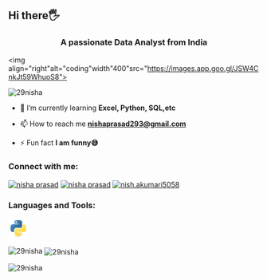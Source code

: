 ## Hi there🖐

<h3 align="center">A passionate Data Analyst from India</h3>

<img align="right"alt="coding"width"400"src="https://images.app.goo.gl/JSW4CnkJt59WhuoS8">

<p align="left"> <img src="https://komarev.com/ghpvc/?username=29nisha&label=Profile%20views&color=0e75b6&style=flat" alt="29nisha" /> </p>

- 🌱 I’m currently learning **Excel, Python, SQL,etc**

- 📫 How to reach me **nishaprasad293@gmail.com**

- ⚡ Fun fact **I am funny😅**

<h3 align="left">Connect with me:</h3>
<p align="left">
<a href="https://linkedin.com/in/nisha prasad" target="blank"><img align="center" src="https://raw.githubusercontent.com/rahuldkjain/github-profile-readme-generator/master/src/images/icons/Social/linked-in-alt.svg" alt="nisha prasad" height="30" width="40" /></a>
<a href="https://fb.com/nisha prasad" target="blank"><img align="center" src="https://raw.githubusercontent.com/rahuldkjain/github-profile-readme-generator/master/src/images/icons/Social/facebook.svg" alt="nisha prasad" height="30" width="40" /></a>
<a href="https://instagram.com/nish.akumari5058" target="blank"><img align="center" src="https://raw.githubusercontent.com/rahuldkjain/github-profile-readme-generator/master/src/images/icons/Social/instagram.svg" alt="nish.akumari5058" height="30" width="40" /></a>
</p>

<h3 align="left">Languages and Tools:</h3>
<p align="left"> <a href="https://www.python.org" target="_blank" rel="noreferrer"> <img src="https://raw.githubusercontent.com/devicons/devicon/master/icons/python/python-original.svg" alt="python" width="40" height="40"/> </a> </p>

<p><img align="left" src="https://github-readme-stats.vercel.app/api/top-langs?username=29nisha&show_icons=true&locale=en&layout=compact" alt="29nisha" /></p>

<p>&nbsp;<img align="center" src="https://github-readme-stats.vercel.app/api?username=29nisha&show_icons=true&locale=en" alt="29nisha" /></p>

<p><img align="center" src="https://github-readme-streak-stats.herokuapp.com/?user=29nisha&" alt="29nisha" /></p>


